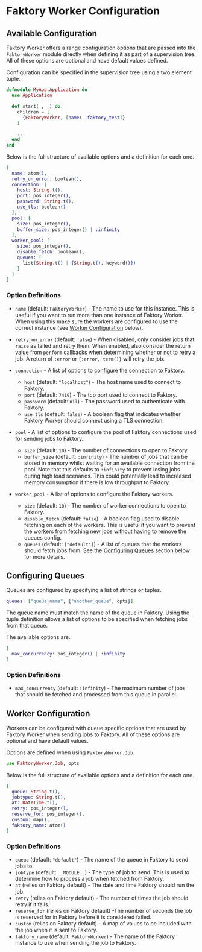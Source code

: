 # Faktory Worker Configuration

## Available Configuration

Faktory Worker offers a range configuration options that are passed into the `FaktoryWorker` module directly when defining it as part of a supervision tree. All of these options are optional and have default values defined.

Configuration can be specified in the supervision tree using a two element tuple.

```elixir
defmodule MyApp.Application do
  use Application

  def start(_, _) do
    children = [
      {FaktoryWorker, [name: :faktory_test]}
    ]

    ...
  end
end
```

Below is the full structure of available options and a definition for each one.

```elixir
[
  name: atom(),
  retry_on_error: boolean(),
  connection: [
    host: String.t(),
    port: pos_integer(),
    password: String.t(),
    use_tls: boolean()
  ],
  pool: [
    size: pos_integer(),
    buffer_size: pos_integer() | :infinity
  ],
  worker_pool: [
    size: pos_integer(),
    disable_fetch: boolean(),
    queues: [
      list(String.t() | {String.t(), keyword()})
    ]
  ]
]
```

### Option Definitions

- `name` (default: `FaktoryWorker`) - The name to use for this instance. This is useful if you want to run more than one instance of Faktory Worker. When using this make sure the workers are configured to use the correct instance (see [Worker Configuration](#worker-configuration) below).

- `retry_on_error` (default: `false`) - When disabled, only consider jobs that `raise` as failed and retry them. When enabled, also consider the return value from `perform` callbacks when determining whether or not to retry a job. A return of `:error` or `{:error, term()}` will retry the job.

- `connection` - A list of options to configure the connection to Faktory.

  - `host` (default: `"localhost"`) - The host name used to connect to Faktory.
  - `port` (default: `7419`) - The tcp port used to connect to Faktory.
  - `password` (default: `nil`) - The password used to authenticate with Faktory.
  - `use_tls` (default: `false`) - A boolean flag that indicates whether Faktory Worker should connect using a TLS connection.

- `pool` - A list of options to configure the pool of Faktory connections used for sending jobs to Faktory.

  - `size` (default: `10`) - The number of connections to open to Faktory.
  - `buffer_size` (default: `:infinity`) - The number of jobs that can be stored in memory whilst waiting for an available connection from the pool. Note that this defaults to `:infinity` to prevent losing jobs during high load scenarios. This could potentially lead to increased memory consumption if there is low throughput to Faktory.

- `worker_pool` - A list of options to configure the Faktory workers.
  - `size` (default: `10`) - The number of worker connections to open to Faktory.
  - `disable_fetch` (default: `false`) - A boolean flag used to disable fetching on each of the workers. This is useful if you want to prevent the workers from fetching new jobs without having to remove the queues config.
  - `queues` (default: `["default"]`) - A list of queues that the workers should fetch jobs from. See the [Configuring Queues](#configuring-queues) section below for more details.

## Configuring Queues

Queues are configured by specifying a list of strings or tuples.

```elixir
queues: ["queue_name", {"another_queue", opts}]
```

The queue name must match the name of the queue in Faktory. Using the tuple definition allows a list of options to be specified when fetching jobs from that queue.

The available options are.

```elixir
[
  max_concurrency: pos_integer() | :infinity
]
```

### Option Definitions

- `max_concurrency` (default: `:infinity`) - The maximum number of jobs that should be fetched and processed from this queue in parallel.

## Worker Configuration

Workers can be configured with queue specific options that are used by Faktory Worker when sending jobs to Faktory. All of these options are optional and have default values.

Options are defined when using `FaktoryWorker.Job`.

```elixir
use FaktoryWorker.Job, opts
```

Below is the full structure of available options and a definition for each one.

```elixir
[
  queue: String.t(),
  jobtype: String.t(),
  at: DateTime.t(),
  retry: pos_integer(),
  reserve_for: pos_integer(),
  custom: map(),
  faktory_name: atom()
]
```

### Option Definitions

- `queue` (default: `"default"`) - The name of the queue in Faktory to send jobs to.
- `jobtype` (default: `__MODULE__`) - The type of job to send. This is used to determine how to process a job when fetched from Faktory.
- `at` (relies on Faktory default) - The date and time Faktory should run the job.
- `retry` (relies on Faktory default) - The number of times the job should retry if it fails.
- `reserve_for` (relies on Faktory default) -The number of seconds the job is reserved for in Faktory before it is considered failed.
- `custom` (relies on Faktory default) - A map of values to be included with the job when it is sent to Faktory.
- `faktory_name` (default: `FaktoryWorker`) - The name of the Faktory instance to use when sending the job to Faktory.

